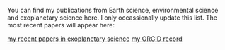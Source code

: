You can find my publications from Earth science, environmental science and exoplanetary science here. I only occassionally update this list. The most recent papers will appear here:

[my recent papers in exoplanetary science](https://arxiv.org/find/astro-ph/1/au:+Dorn_C/0/1/0/all/0/1)
[my ORCID record](https://orcid.org/0000-0001-6110-4610)
